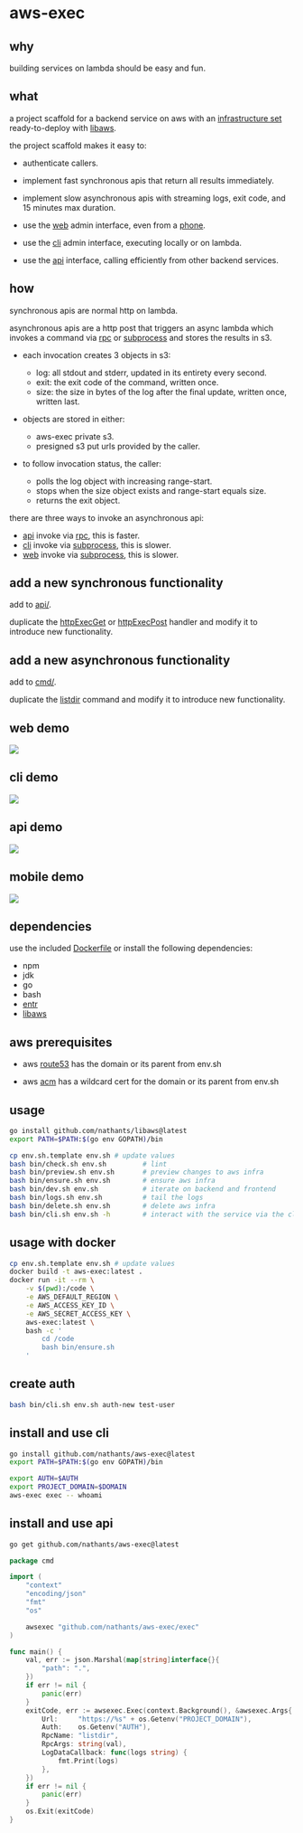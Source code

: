 # aws-exec

## why

building services on lambda should be easy and fun.

## what

a project scaffold for a backend service on aws with an [infrastructure set](https://github.com/nathants/aws-exec/blob/master/infra.yaml) ready-to-deploy with [libaws](https://github.com/nathants/libaws).

the project scaffold makes it easy to:

- authenticate callers.

- implement fast synchronous apis that return all results immediately.

- implement slow asynchronous apis with streaming logs, exit code, and 15 minutes max duration.

- use the [web](#web-demo) admin interface, even from a [phone](#mobile-demo).

- use the [cli](#cli-demo) admin interface, executing locally or on lambda.

- use the [api](#api-demo) interface, calling efficiently from other backend services.

## how

synchronous apis are normal http on lambda.

asynchronous apis are a http post that triggers an async lambda which invokes a command via [rpc](https://github.com/nathants/aws-exec/tree/master/cmd/rpc/rpc.go) or [subprocess](https://github.com/nathants/aws-exec/tree/master/cmd/exec/exec.go) and stores the results in s3.

  - each invocation creates 3 objects in s3:
    - log: all stdout and stderr, updated in its entirety every second.
    - exit: the exit code of the command, written once.
    - size: the size in bytes of the log after the final update, written once, written last.

  - objects are stored in either:
    - aws-exec private s3.
    - presigned s3 put urls provided by the caller.

  - to follow invocation status, the caller:
    - polls the log object with increasing range-start.
    - stops when the size object exists and range-start equals size.
    - returns the exit object.

there are three ways to invoke an asynchronous api:
- [api](#api-demo) invoke via [rpc](https://github.com/nathants/aws-exec/tree/master/cmd/rpc/rpc.go), this is faster.
- [cli](#cli-demo) invoke via [subprocess](https://github.com/nathants/aws-exec/tree/master/cmd/exec/exec.go), this is slower.
- [web](#web-demo) invoke via [subprocess](https://github.com/nathants/aws-exec/tree/master/cmd/exec/exec.go), this is slower.

## add a new synchronous functionality

add to [api/](https://github.com/nathants/aws-exec/tree/master/backend/backend.go#L353).

duplicate the [httpExecGet](https://github.com/nathants/aws-exec/tree/master/backend/backend.go#L140) or [httpExecPost](https://github.com/nathants/aws-exec/tree/master/backend/backend.go#L224) handler and modify it to introduce new functionality.

## add a new asynchronous functionality

add to [cmd/](https://github.com/nathants/aws-exec/tree/master/cmd).

duplicate the [listdir](https://github.com/nathants/aws-exec/tree/master/cmd/listdir/listdir.go) command and modify it to introduce new functionality.

## web demo

![](https://github.com/nathants/aws-exec/raw/master/gif/web.gif)

## cli demo

![](https://github.com/nathants/aws-exec/raw/master/gif/cli.gif)

## api demo

![](https://github.com/nathants/aws-exec/raw/master/gif/api.gif)

## mobile demo

![](https://github.com/nathants/aws-exec/raw/master/gif/mobile.gif)

## dependencies

use the included [Dockerfile](./Dockerfile) or install the following dependencies:
- npm
- jdk
- go
- bash
- [entr](https://formulae.brew.sh/formula/entr)
- [libaws](https://github.com/nathants/libaws)

## aws prerequisites

- aws [route53](https://console.aws.amazon.com/route53/v2/hostedzones) has the domain or its parent from env.sh

- aws [acm](https://us-west-2.console.aws.amazon.com/acm/home) has a wildcard cert for the domain or its parent from env.sh

## usage

```bash
go install github.com/nathants/libaws@latest
export PATH=$PATH:$(go env GOPATH)/bin

cp env.sh.template env.sh # update values
bash bin/check.sh env.sh         # lint
bash bin/preview.sh env.sh       # preview changes to aws infra
bash bin/ensure.sh env.sh        # ensure aws infra
bash bin/dev.sh env.sh           # iterate on backend and frontend
bash bin/logs.sh env.sh          # tail the logs
bash bin/delete.sh env.sh        # delete aws infra
bash bin/cli.sh env.sh -h        # interact with the service via the cli
```

## usage with docker

```bash
cp env.sh.template env.sh # update values
docker build -t aws-exec:latest .
docker run -it --rm \
    -v $(pwd):/code \
    -e AWS_DEFAULT_REGION \
    -e AWS_ACCESS_KEY_ID \
    -e AWS_SECRET_ACCESS_KEY \
    aws-exec:latest \
    bash -c '
        cd /code
        bash bin/ensure.sh
    '
```

## create auth

```bash
bash bin/cli.sh env.sh auth-new test-user
```

## install and use cli

```bash
go install github.com/nathants/aws-exec@latest
export PATH=$PATH:$(go env GOPATH)/bin

export AUTH=$AUTH
export PROJECT_DOMAIN=$DOMAIN
aws-exec exec -- whoami
```

## install and use api

```bash
go get github.com/nathants/aws-exec@latest
```

```go
package cmd

import (
	"context"
	"encoding/json"
	"fmt"
	"os"

	awsexec "github.com/nathants/aws-exec/exec"
)

func main() {
	val, err := json.Marshal(map[string]interface{}{
		"path": ".",
	})
	if err != nil {
	    panic(err)
	}
	exitCode, err := awsexec.Exec(context.Background(), &awsexec.Args{
		Url:     "https://%s" + os.Getenv("PROJECT_DOMAIN"),
		Auth:    os.Getenv("AUTH"),
		RpcName: "listdir",
		RpcArgs: string(val),
		LogDataCallback: func(logs string) {
			fmt.Print(logs)
		},
	})
	if err != nil {
		panic(err)
	}
	os.Exit(exitCode)
}
```
